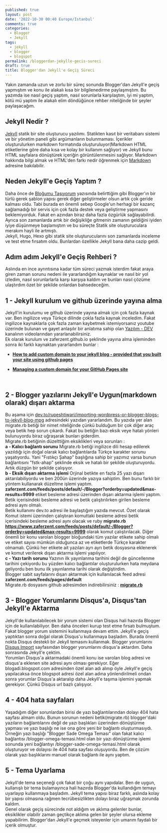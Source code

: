 ```yaml
---
published: true
layout: post
date: '2022-10-30 00:40 Europe/Istanbul'
comments: true
categories:
  - Blogger
  - Jekyll
tags:
  - jekyll
  - blogger
  - blogspot
permalink: /bloggerdan-jekylle-gecis-sureci
draft: true
title: Blogger'dan Jekyll'e Geçiş Süreci
---
```

Yakın zamanda uzun ve zorlu bir süreç sonunda Blogger'dan Jekyll'e geçiş yapmıştım ve konu ile alakalı kısa bir bilgilenedirme paylaşmıştım. Bu yazımda ise nasıl geçiş yaptım, nasıl sorunlarla karşılaştım, iyi mi yaptım, kötü mü yaptım ile alakalı elim döndüğünce rehber niteliğinde bir şeyler paylaşacağım.
<br />

Jekyll Nedir ?
------
[Jekyll](https://jekyllrb.com) statik bir site oluşturucu yazılımı. Statikten kasıt bir veritabanı sistemi ve bir yönetim paneli gibi argümanların bulunmaması. İçerikler oluşturulurken markdown formatında oluşturuluyor(Markdown HTML etiketlerine göre daha kısa ve kolay bir kullanım sağlıyor) ve Jekyll bunu HTML sayfalara dönüştürek içeriğin görüntülenmesini sağlıyor. Markdown hakkında bilgi almak ve HTML'den farkı nedir öğrenmek için [Markdown](https://tr.wikipedia.org/wiki/Markdown) adresine bakılabilir.
<br />

Neden Jekyll'e Geçiş Yaptım ?
------
Daha önce de [Bloğumu Taşıyorum](/2022/08/blogumu-tasiyorum.html) yazısında belirttiğim gibi Blogger'ın bir türlü gerek şablon yapısı gerek diğer geliştirmeler olsun artık çok geride kalması oldu. Tabi burada en önemli sebep Google'un herhagi bir kazanç sağlamadığı bir servis için çok fazla destek veya geliştirme yapmasını beklemiyorduk. Fakat en azından biraz daha fazla özgürlük sağlayabilirdi.
<br />Ayrıca son zamanlarda artık bir değişikliğe gitmenin zamanın geldiğini iyiden iyiye düşünmeye başlamıştım ve bu süreçte Statik site oluşturuculara merakım hayli ile artmıştı. 
<br />Jekyll, Hugo, Hexo gibi statik site oluşturucularını son zamanlarda inceleme ve test etme fırsatım oldu. Bunlardan özellikle Jekyll bana daha cazip geldi.
<br />

Adım adım Jekyll'e Geçiş Rehberi ?
------
Aslında en ince ayrıntısına kadar tüm süreci yazmak isterdim fakat araya giren zaman sorunu nedeni ile yararlandığım kaynaklar ve nasıl bir yol izledim, nasıl sorunlarlarla karşı karşıya kaldım ve bunları nasıl çözüme ulaştırdım özet bir şekilde onlardan bahsedeceğim.
<br />

1 - Jekyll kurulum ve github üzerinde yayına alma
------
Jekyll'in kurulumu ve github üzerinde yayına almak için çok fazla kaynak var. Ben ingilizce veya Türkçe dilinde çokla fazla kaynak inceledim. Fakat ingilizce kaynaklarla çok fazla zaman kaybetmek istemiyorsanız youtube üzerinde bulunan ve gayet anlaşılır bir anlatıma sahip olan [Yazılım - DEV](https://www.youtube.com/channel/UCinNBqUVs98p-t-fzJ870HA/videos) kanalının videolarından yararlanabilirsiniz.
<br />Ek olarak kurulum ve zaferzent.github.io şeklinde yayına alma işleminden sonra iki farklı kaynaktan yararlandım bunlar :

- **[How to add custom domain to your jekyll blog - provided that you built your site using github pages
](https://medium.com/@xiang_zhou/how-to-add-custom-domain-to-your-jekyll-blog-provided-that-you-built-your-site-using-github-6e1c8bf20afe)**

- **[Managing a custom domain for your GitHub Pages site](
https://docs.github.com/en/pages/configuring-a-custom-domain-for-your-github-pages-site/managing-a-custom-domain-for-your-github-pages-site)**
<br />

2 - Blogger yazılarını Jekyll'e Uygun(markdown olarak) dışarı aktarma
------
Bu aşama için [dev.to/rupeshtiwari/importing-wordpress-or-blogger-blogs-to-jekyll-blog-mpg](https://dev.to/rupeshtiwari/importing-wordpress-or-blogger-blogs-to-jekyll-blog-mpg) adresindeki yazıdan yararlandım. Bu yazıda yer alan migrate.rb betiği bir nimet niteliğinde çünkü bulduğum bir çok diğer araç veya betik hep sorun çıkardı. Fakat bu betiğin bazı eksik veye hatalı yönleri bulunuyordu biraz uğraşarak bunları giderdim.<br />
Migrate.rb betiğinin düzelttiğim eksiklikleri veya sorunları : 
<br />**a - Kalıcı bağlantı sorunu**
Migrate.rb betiği ingilizce dili hesap edilerek yazıldığı için doğal olarak kalıcı bağlantılarda Türkçe karakter sorunu yaşatıyordu. Yani "Fıstıkçı Şahap" başlığına sahip bir yazımız varsa bunun bağlantısını "fstk-ahap" şeklinde eksik ve hatalı bir şekilde oluşturuyordu. Artık düzgün bir şekilde çalışıyor.
<br />**b - Eksik dışarı aktarma işlemi**
Orjinal betikte en fazla 25 yazı dışarı aktarılabiliyordu ve ben 200ün üzerinde yazıya sahiptim. Ben bunu farklı bir yöntem kullanarak düzeltme işlemi yaptım. **zaferzent.com/feeds/posts/default/-/Blogger?orderby=updated&max-results=9999** etiket besleme adresi üzerinden dışarı aktarma işlemi yaptım. Betik içerisindeki besleme adresi ve betik çalıştırılırken girilen besleme adresi aynı olmalı.
<br />Betik kullanımı dev.to adresi ile baylaştığım yazıda mevcut. Özet olarak Komut istemi üzerinden çalıştıran komuttaki besleme adresi betik içerisindeki besleme adresi aynı olacak ve ruby **migrate.rb https://www.zaferzent.com/feeds/posts/default/-/Blogger?orderby=updated&max-results=9999** olarak komut çalıştırılacak. Diğer önemli bir konu varolan blogger bloğundaki tüm yazılar etikete sahip olmalı ve etiket sayısı mümkün olduğunca az ve etiketlerde Türkçe karakter olmamalı. Çünkü her etikete ait yazıları ayrı ayrı betik dosyasına eklenerek ve komut verilerek dışarı aktarma işlemi yapılıyor.
<br />**c - Yazı tarih sorunu**
Yazının ilk yayınlanma tarihini değil de güncellenme tarihini çekiyordu bu yüzden kalıcı bağlantılar oluşturulurken hata meydana geliyordu ben bunu ilk yayınlanma tarihi olarak değiştirdim.
<br />Blogger sabit sayfalarını dışarı aktarmak için kullanılacak feed adresi **zaferzent.com/feeds/pages/default**<br />
Migrate.rb dosyasını github adresimden indirebilirsiniz : **[migrate.rb](https://github.com/zaferzent/migrate.rb)**
<br />

3 - Blogger Yorumlarını Disqus'a, Disqus'tan Jekyll'e Aktarma
------
Jekyll'de kullanılabilecek bir yorum sistemi olan Disqus hali hazırda Blogger için de kullanılabiliyor. Ben daha önceleri kurup test etme fırsatı bulmuştum. Fakat blogger yorum sistemini kullanmaya devam ettim. Jekyll'e geçiş yaptıktan sonra doğal olarak Disqus'u kullanmaya başladım. Burada önemli nokta Disqus destekli bir Jekyll temasını kullanmak. Blogger yorumlarını [Disqus Import](https://disqus.com/admin/discussions/import/platform/blogger/) sayfasından blogger yorumlarını disqus'a aktardım. Daha sonrasında Jekyll'e çektim. 
<br />Yorumları Disqus'a aktarmadaki önemli konu ise varolan blog adresi ve disqus'a eklenen site adresi aynı olması gerekiyor. Eğer blogadi.blogspot.com adresinden özel alan adı alınıp öyle Jekyll'e geçiş yapılacaksa önce blogspot adresi özel alan adına yönlendirilmeli ondan sonra yorumlar Disqus'a aktaralıp daha  Jekyll'e taşıma işlemini yapmak gerekiyor. Çünkü Disqus url bazlı çalışıyor.
<br />

4 - 404 hata sayfaları
------
Yaşadığım diğer sorunlardan birisi de yazı bağlantılarından dolayı 404 hata sayfası almam oldu. Bunun sorunun nedeni betik(migrate.rb) blogger'daki yazıların bağlantılarını değil de yazı başlıkları üzerinden dönüştürme yapması ve yazı başlığı ne ise ona göre yeni bir bağlantı oluşturmasıydı. Örneğin yazı başlığı "Blogger Sade Omega Teması" olan fakat kalıcı bağlantısı /blogger-omega-temasi.html olan bir yazı dönüştürme işlemi sonunda yeni bağlantıyı /blogger-sade-omega-temasi.html olarak oluşturuyor ve dolayısı ile 404 hata sayfası oluşuyordu. Ben de çözüm olarak yazı başlıklarını manuel olarak bağlantı ile aynı yaptım.
<br />

5 - Tema Uyarlama
------
Jekyll'de tema seçeneği çok fakat bir çoğu aynı yapıdalar. Ben de uygun, kullanışlı bir tema bulamayınca hali hazırda Blogger'da kullandığım temayı uyarlayıp kullanmaya başladım. Jekyll tema yapısı biraz farklı, aslında kolay bir yapısı olmasına rağmen tecrübesizlikten dolayı biraz uğraşmak zorunda kaldım.
<br />Genel olarak geçiş sürecinde not aldığım ve aklıma gelenler bunlar, eksiklikler olabilir zaman geçtikçe aklıma gelen bir şeyler olursa ekleme yapabilirim. Blogger'dan Jekyll'e geçmek isteyenler için umarım faydalı bir içerik olmuştur.
